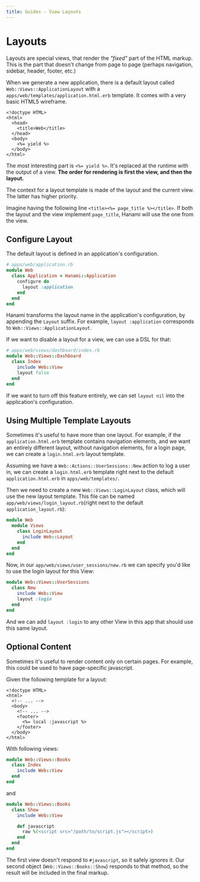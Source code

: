 ```yaml
---
title: Guides - View Layouts
---
```


# Layouts

Layouts are special views, that render the _"fixed"_ part of the HTML markup.
This is the part that doesn't change from page to page (perhaps navigation, sidebar, header, footer, etc.)

When we generate a new application, there is a default layout called `Web::Views::ApplicationLayout` with a `apps/web/templates/application.html.erb` template.
It comes with a very basic HTML5 wireframe.

```erb
<!doctype HTML>
<html>
  <head>
    <title>Web</title>
  </head>
  <body>
    <%= yield %>
  </body>
</html>
```

The most interesting part is `<%= yield %>`.
It's replaced at the runtime with the output of a view.
**The order for rendering is first the view, and then the layout.**

The context for a layout template is made of the layout and the current view.
The latter has higher priority.

Imagine having the following line `<title><%= page_title %></title>`.
If both the layout and the view implement `page_title`, Hanami will use the one from the view.

## Configure Layout

The default layout is defined in an application's configuration.

```ruby
# apps/web/application.rb
module Web
  class Application < Hanami::Application
    configure do
      layout :application
    end
  end
end
```

<p class="convention">
Hanami transforms the layout name in the application's configuration, by appending the <code>Layout</code> suffix. For example, <code>layout :application</code> corresponds to <code>Web::Views::ApplicationLayout</code>.
</p>

If we want to disable a layout for a view, we can use a DSL for that:

```ruby
# apps/web/views/dashboard/index.rb
module Web::Views::Dashboard
  class Index
    include Web::View
    layout false
  end
end
```

If we want to turn off this feature entirely, we can set `layout nil` into the application's configuration.

## Using Multiple Template Layouts

Sometimes it's useful to have more than one layout.
For example, if the `application.html.erb` template contains navigation elements, and we want an entirely different layout, without navigation elements, for a login page, we can create a `login.html.erb` layout template.

Assuming we have a `Web::Actions::UserSessions::New` action to log a user in, we can create a `login.html.erb` template right next to the default `application.html.erb` in `apps/web/templates/`.

Then we need to create a new `Web::Views::LoginLayout` class, which will use the new layout template. This file can be named `app/web/views/login_layout.rb`(right next to the default `application_layout.rb`):

```ruby
module Web
  module Views
    class LoginLayout
      include Web::Layout
    end
  end
end
```

Now, in our `app/web/views/user_sessions/new.rb` we can specify you'd like to use the login layout for this View:

```ruby
module Web::Views::UserSessions
  class New
    include Web::View
    layout :login
  end
end
```

And we can add `layout :login` to any other View in this app that should use this same layout.

## Optional Content

Sometimes it's useful to render content only on certain pages.
For example, this could be used to have page-specific javascript.

Given the following template for a layout:

```erb
<!doctype HTML>
<html>
  <!-- ... -->
  <body>
    <!-- ... -->
    <footer>
      <%= local :javascript %>
    </footer>
  </body>
</html>
```

With following views:

```ruby
module Web::Views::Books
  class Index
    include Web::View
  end
end
```

and

```ruby
module Web::Views::Books
  class Show
    include Web::View

    def javascript
      raw %(<script src="/path/to/script.js"></script>)
    end
  end
end
```

The first view doesn't respond to `#javascript`, so it safely ignores it.
Our second object (`Web::Views::Books::Show`) responds to that method, so the result will be included in the final markup.
